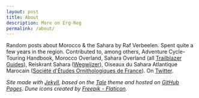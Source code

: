 ```yaml
---
layout: post
title: About
description: More on Erg-Reg
permalink: /about/
---
```


Random posts about Morocco & the Sahara by Raf Verbeelen. Spent quite a few years in the region. Contributed to, among others, Adventure Cycle-Touring Handbook, Morocco Overland, Sahara Overland (all [Trailblazer Guides](https://www.trailblazer-guides.com)), Reiskrant Sahara ([Wegwijzer](https://www.wegwijzer.be)), Oiseaux du Sahara Atlantique Marocain ([Société d'Études Ornithologiques de France](https://seofalauda.wixsite.com/seof)). On [Twitter](https://twitter.com/rafverbeelen).

*Site made with [Jekyll](https://github.com/jekyll), based on the [Tale](https://github.com/chesterhow/tale/) theme and hosted on [GitHub Pages](https://github.com/Erg-Reg/erg-reg.github.io/tree/gh-pages). Dune icons created by [Freepik - Flaticon](https://www.flaticon.com/free-icons/dune).*
